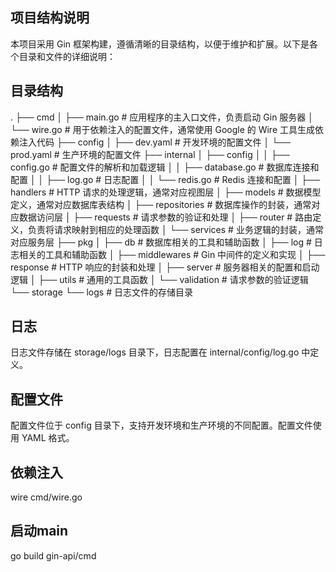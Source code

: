 ## 项目结构说明

本项目采用 Gin 框架构建，遵循清晰的目录结构，以便于维护和扩展。以下是各个目录和文件的详细说明：

## 目录结构

.
├── cmd
│ ├── main.go # 应用程序的主入口文件，负责启动 Gin 服务器
│ └── wire.go # 用于依赖注入的配置文件，通常使用 Google 的 Wire 工具生成依赖注入代码
├── config
│ ├── dev.yaml # 开发环境的配置文件
│ └── prod.yaml # 生产环境的配置文件
├── internal
│ ├── config
│ │ ├── config.go # 配置文件的解析和加载逻辑
│ │ ├── database.go # 数据库连接和配置
│ │ ├── log.go # 日志配置
│ │ └── redis.go # Redis 连接和配置
│ ├── handlers # HTTP 请求的处理逻辑，通常对应视图层
│ ├── models # 数据模型定义，通常对应数据库表结构
│ ├── repositories # 数据库操作的封装，通常对应数据访问层
│ ├── requests # 请求参数的验证和处理
│ ├── router # 路由定义，负责将请求映射到相应的处理函数
│ └── services # 业务逻辑的封装，通常对应服务层
├── pkg
│ ├── db # 数据库相关的工具和辅助函数
│ ├── log # 日志相关的工具和辅助函数
│ ├── middlewares # Gin 中间件的定义和实现
│ ├── response # HTTP 响应的封装和处理
│ ├── server # 服务器相关的配置和启动逻辑
│ ├── utils # 通用的工具函数
│ └── validation # 请求参数的验证逻辑
└── storage
└── logs # 日志文件的存储目录

## 日志

日志文件存储在 storage/logs 目录下，日志配置在 internal/config/log.go 中定义。

## 配置文件

配置文件位于 config 目录下，支持开发环境和生产环境的不同配置。配置文件使用 YAML 格式。

## 依赖注入

wire cmd/wire.go

## 启动main

go build gin-api/cmd